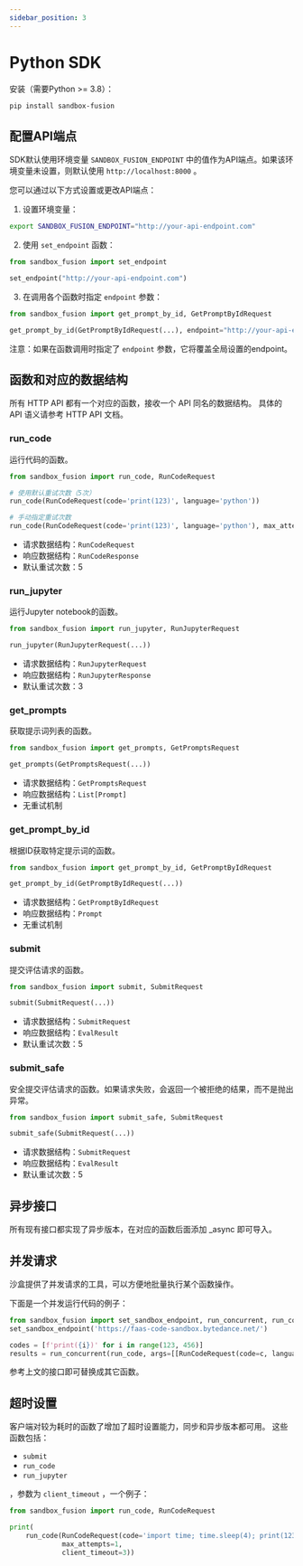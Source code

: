 ```yaml
---
sidebar_position: 3
---
```


# Python SDK

安装（需要Python >= 3.8）：

```bash
pip install sandbox-fusion
```

## 配置API端点

SDK默认使用环境变量 `SANDBOX_FUSION_ENDPOINT` 中的值作为API端点。如果该环境变量未设置，则默认使用 `http://localhost:8000` 。

您可以通过以下方式设置或更改API端点：

1. 设置环境变量：

```bash
export SANDBOX_FUSION_ENDPOINT="http://your-api-endpoint.com"
```

2. 使用 `set_endpoint` 函数：

```python
from sandbox_fusion import set_endpoint

set_endpoint("http://your-api-endpoint.com")
```

3. 在调用各个函数时指定 `endpoint` 参数：

```python
from sandbox_fusion import get_prompt_by_id, GetPromptByIdRequest

get_prompt_by_id(GetPromptByIdRequest(...), endpoint="http://your-api-endpoint.com")
```

注意：如果在函数调用时指定了 `endpoint` 参数，它将覆盖全局设置的endpoint。

## 函数和对应的数据结构

所有 HTTP API 都有一个对应的函数，接收一个 API 同名的数据结构。 具体的 API 语义请参考 HTTP API 文档。

### run_code

运行代码的函数。

```python
from sandbox_fusion import run_code, RunCodeRequest

# 使用默认重试次数（5次）
run_code(RunCodeRequest(code='print(123)', language='python'))

# 手动指定重试次数
run_code(RunCodeRequest(code='print(123)', language='python'), max_attempts=10)
```

- 请求数据结构：`RunCodeRequest`
- 响应数据结构：`RunCodeResponse`
- 默认重试次数：5

### run_jupyter

运行Jupyter notebook的函数。

```python
from sandbox_fusion import run_jupyter, RunJupyterRequest

run_jupyter(RunJupyterRequest(...))
```

- 请求数据结构：`RunJupyterRequest`
- 响应数据结构：`RunJupyterResponse`
- 默认重试次数：3

### get_prompts

获取提示词列表的函数。

```python
from sandbox_fusion import get_prompts, GetPromptsRequest

get_prompts(GetPromptsRequest(...))
```

- 请求数据结构：`GetPromptsRequest`
- 响应数据结构：`List[Prompt]`
- 无重试机制

### get_prompt_by_id

根据ID获取特定提示词的函数。

```python
from sandbox_fusion import get_prompt_by_id, GetPromptByIdRequest

get_prompt_by_id(GetPromptByIdRequest(...))
```

- 请求数据结构：`GetPromptByIdRequest`
- 响应数据结构：`Prompt`
- 无重试机制

### submit

提交评估请求的函数。

```python
from sandbox_fusion import submit, SubmitRequest

submit(SubmitRequest(...))
```

- 请求数据结构：`SubmitRequest`
- 响应数据结构：`EvalResult`
- 默认重试次数：5

### submit_safe

安全提交评估请求的函数。如果请求失败，会返回一个被拒绝的结果，而不是抛出异常。

```python
from sandbox_fusion import submit_safe, SubmitRequest

submit_safe(SubmitRequest(...))
```

- 请求数据结构：`SubmitRequest`
- 响应数据结构：`EvalResult`
- 默认重试次数：5

## 异步接口

所有现有接口都实现了异步版本，在对应的函数后面添加 _async 即可导入。

## 并发请求

沙盒提供了并发请求的工具，可以方便地批量执行某个函数操作。

下面是一个并发运行代码的例子：

```python
from sandbox_fusion import set_sandbox_endpoint, run_concurrent, run_code, RunCodeRequest
set_sandbox_endpoint('https://faas-code-sandbox.bytedance.net/')

codes = [f'print({i})' for i in range(123, 456)]
results = run_concurrent(run_code, args=[[RunCodeRequest(code=c, language='python')] for c in codes])
```

参考上文的接口即可替换成其它函数。

## 超时设置

客户端对较为耗时的函数了增加了超时设置能力，同步和异步版本都可用。 这些函数包括：

- `submit`
- `run_code`
- `run_jupyter`

，参数为 `client_timeout` ，一个例子：

```python
from sandbox_fusion import run_code, RunCodeRequest

print(
    run_code(RunCodeRequest(code='import time; time.sleep(4); print(123)', language='python'),
             max_attempts=1,
             client_timeout=3))
```
